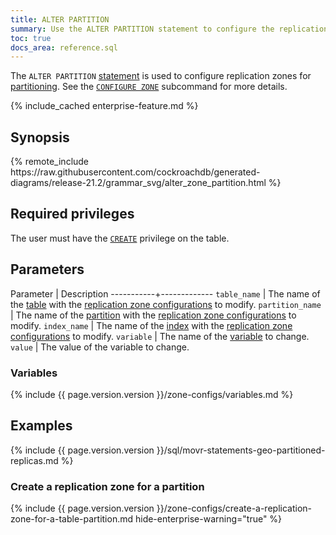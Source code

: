 ```yaml
---
title: ALTER PARTITION
summary: Use the ALTER PARTITION statement to configure the replication zone for a partition.
toc: true
docs_area: reference.sql
---
```


The `ALTER PARTITION` [statement](sql-statements.html) is used to configure replication zones for [partitioning](partitioning.html). See the [`CONFIGURE ZONE`](configure-zone.html) subcommand for more details.

{% include_cached enterprise-feature.md %}

## Synopsis

<div>
{% remote_include https://raw.githubusercontent.com/cockroachdb/generated-diagrams/release-21.2/grammar_svg/alter_zone_partition.html %}
</div>

## Required privileges

The user must have the [`CREATE`](grant.html#supported-privileges) privilege on the table.

## Parameters

 Parameter | Description
-----------+-------------
`table_name` | The name of the [table](create-table.html) with the [replication zone configurations](configure-replication-zones.html) to modify.
`partition_name` | The name of the [partition](partitioning.html) with the [replication zone configurations](configure-replication-zones.html) to modify.
`index_name` | The name of the [index](indexes.html) with the [replication zone configurations](configure-replication-zones.html) to modify.
`variable` | The name of the [variable](#variables) to change.
`value` | The value of the variable to change.

### Variables

{% include {{ page.version.version }}/zone-configs/variables.md %}

## Examples

{% include {{ page.version.version }}/sql/movr-statements-geo-partitioned-replicas.md %}

### Create a replication zone for a partition

{% include {{ page.version.version }}/zone-configs/create-a-replication-zone-for-a-table-partition.md hide-enterprise-warning="true" %}
